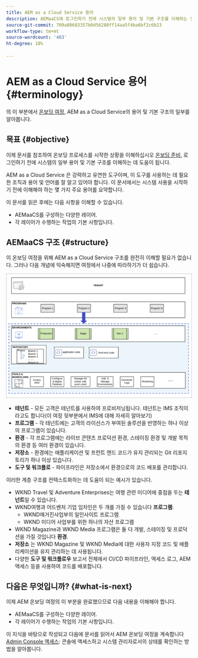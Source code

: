 ```yaml
---
title: AEM as a Cloud Service 용어
description: AEMaaCS에 로그인하기 전에 시스템의 일부 용어 및 기본 구조를 이해하는 것이 도움이 됩니다.
source-git-commit: 709a80683357b0d56280ff14aa5f4ba6bf2c6b23
workflow-type: tm+mt
source-wordcount: '463'
ht-degree: 18%

---
```



# AEM as a Cloud Service 용어 {#terminology}

의 이 부분에서 [온보딩 여정,](overview.md) AEM as a Cloud Service의 용어 및 기본 구조의 일부를 알아봅니다.

## 목표 {#objective}

이제 문서를 참조하여 온보딩 프로세스를 시작한 상황을 이해하십시오 [온보딩 준비,](preparation.md) 로그인하기 전에 시스템의 일부 용어 및 기본 구조를 이해하는 데 도움이 됩니다.

AEM as a Cloud Service 은 강력하고 유연한 도구이며, 이 도구를 사용하는 데 필요한 조직과 용어 및 언어를 잘 알고 있어야 합니다. 이 문서에서는 시스템 사용을 시작하기 전에 이해해야 하는 몇 가지 주요 용어를 요약합니다.

이 문서를 읽은 후에는 다음 사항을 이해할 수 있습니다.

* AEMaaCS를 구성하는 다양한 레이어.
* 각 레이어가 수행하는 작업의 기본 사항입니다.

## AEMaaCS 구조 {#structure}

이 온보딩 여정을 위해 AEM as a Cloud Service 구조를 완전히 이해할 필요가 없습니다. 그러나 다음 개념에 익숙해지면 여정에서 나중에 따라하기가 더 쉽습니다.

![Cloud Manager 구조](/help/journey-sites/quick-site/assets/cloud-manager-structure.png)

* **테넌트** - 모든 고객은 테넌트를 사용하여 프로비저닝됩니다. 테넌트는 IMS 조직이라고도 합니다(이 여정 뒷부분에서 IMS에 대해 자세히 알아보기)
* **프로그램** - 각 테넌트에는 고객의 라이선스가 부여된 솔루션을 반영하는 하나 이상의 프로그램이 있습니다.
* **환경** - 각 프로그램에는 라이브 콘텐츠 프로덕션 환경, 스테이징 환경 및 개발 목적의 환경 등 여러 환경이 있습니다.
* **저장소** - 환경에는 애플리케이션 및 프런트 엔드 코드가 유지 관리되는 Git 리포지토리가 하나 이상 있습니다.
* **도구 및 워크플로** - 파이프라인은 저장소에서 환경으로의 코드 배포를 관리합니다.

이러한 계층 구조를 컨텍스트화하는 데 도움이 되는 예시가 있습니다.

* WKND Travel 및 Adventure Enterprises는 여행 관련 미디어에 중점을 두는 **테넌트**&#x200B;일 수 있습니다.
* WKND여행과 어드벤처 기업 임차인은 두 개를 가질 수 있습니다 **프로그램**:
   * WKND매거진사업부의 일인사이트 프로그램
   * WKND 미디어 사업부를 위한 하나의 자산 프로그램
* WKND Magazine과 WKND Media 프로그램은 둘 다 개발, 스테이징 및 프로덕션을 가질 것입니다 **환경**.
* **저장소** 는 WKND Magazine 및 WKND Media에 대한 사용자 지정 코드 및 애플리케이션을 유지 관리하는 데 사용됩니다.
* 다양한 **도구 및 워크플로우** 보고서 전체에서 CI/CD 파이프라인, 액세스 로그, AEM 액세스 등을 사용하여 코드를 배포합니다.

## 다음은 무엇입니까? {#what-is-next}

이제 AEM 온보딩 여정의 이 부분을 완료했으므로 다음 내용을 이해해야 합니다.

* AEMaaCS를 구성하는 다양한 레이어.
* 각 레이어가 수행하는 작업의 기본 사항입니다.

이 지식을 바탕으로 작성되고 다음에 문서를 읽어서 AEM 온보딩 여정을 계속합니다 [Admin Console 액세스](admin-console.md): 콘솔에 액세스하고 시스템 관리자로서의 상태를 확인하는 방법을 알아봅니다.
